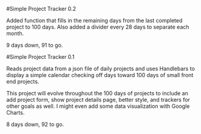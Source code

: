 #Simple Project Tracker 0.2

Added function that fills in the remaining days from the last completed project to 100 days. Also added a divider every 28 days to separate each month.

9 days down, 91 to go.

#Simple Project Tracker 0.1

Reads project data from a json file of daily projects and uses Handlebars to display a simple calendar checking off days toward 100 days of small front end projects.

This project will evolve throughout the 100 days of projects to include an add project form, show project details page, better style, and trackers for other goals as well. I might even add some data visualization with Google Charts.

8 days down, 92 to go.

